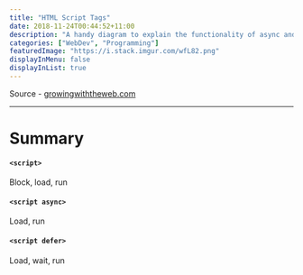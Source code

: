 ```yaml
---
title: "HTML Script Tags"
date: 2018-11-24T00:44:52+11:00
description: "A handy diagram to explain the functionality of async and defer in <script> tags"
categories: ["WebDev", "Programming"]
featuredImage: "https://i.stack.imgur.com/wfL82.png"
displayInMenu: false
displayInList: true
---
```


Source - [growingwiththeweb.com](https://www.growingwiththeweb.com/2014/02/async-vs-defer-attributes.html)

---

# Summary  
#### `<script>`  
Block, load, run  

#### `<script async>`  
Load, run

#### `<script defer>`  
Load, wait, run  